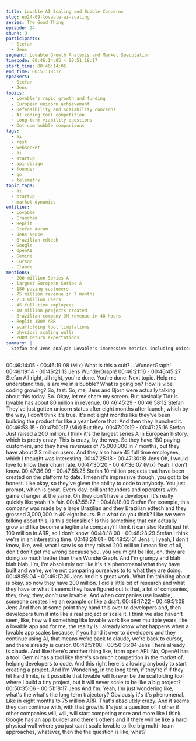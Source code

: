```yaml
---
title: Lovable AI Scaling and Bubble Concerns
slug: ep24-09-lovable-ai-scaling
series: The Good Thing
episode: 24
chunk: 9
participants:
  - Stefan
  - Jens
segment: Lovable Growth Analysis and Market Speculation
timecode: 00:46:14:05 – 00:51:18:17
start_time: 00:46:14:05
end_time: 00:51:18:17
speakers:
  - Stefan
  - Jens
topics:
  - Lovable's rapid growth and funding
  - European unicorn achievement
  - Defensibility and scalability concerns
  - AI coding tool competition
  - Long-term viability questions
  - Dot-com bubble comparisons
tags:
  - ai
  - rest
  - websocket
  - ai
  - startup
  - api-design
  - founder
  - go
  - telemetry
topic_tags:
  - ai
  - startup
  - market-dynamics
entities:
  - Lovable
  - Crandham
  - Replit
  - Stefan Avram
  - Jens Neuse
  - Brazilian edtech
  - Google
  - OpenAI
  - Gemini
  - Cursor
  - Claude
mentions:
  - 200 million Series A
  - largest European Series A
  - 180 paying customers
  - 75 million revenue in 7 months
  - 2.3 million users
  - 45 full-time employees
  - 10 million projects created
  - Brazilian company 3M revenue in 48 hours
  - Replit 100M ARR
  - scaffolding tool limitations
  - physical scaling walls
  - 200M return expectations
summary: |
  Stefan and Jens analyze Lovable's impressive metrics including unicorn status, 75M revenue, and massive user growth. While acknowledging the achievement, Jens questions long-term defensibility against established AI coding tools and whether Lovable can scale beyond being a scaffolding tool. They compare the current environment to the dot-com bubble while recognizing successful companies can emerge from such periods.
---
```


00:46:14:05 - 00:46:19:08
(Mix)
What is this a cult? .. WunderGraph!
00:46:19:14 - 00:46:21:13
Jens
WunderGraph!
00:46:21:16 - 00:46:45:27
Stefan
All right, all right, you're done. You're done. Next topic. Help me understand this, is are we in a
bubble? What is going on? How is vibe coding growing? So, fast. So, me, Jens and Bjorn were
actually talking about this today. So. Okay, let me share my screen. But basically Tldr is lovable
has about 80 million in revenue.
00:46:45:29 - 00:46:58:12
Stefan
They've just gotten unicorn status after eight months after launch, which by the way, I don't think
it's true. It's not eight months like they've been building the product for like a year before that.
And then they launched it.
00:46:58:15 - 00:47:00:17
(Mix)
But they.
00:47:00:19 - 00:47:25:16
Stefan
Just raised a 200 million. I think it's the largest series A in European history, which is pretty
crazy. This is crazy, by the way. So they have 180 paying customers, and they have revenues of
75,000,000 in 7 months, but they have about 2.3 million users. And they also have 45 full time
employees, which I thought was interesting.
00:47:25:18 - 00:47:30:18
Jens
Oh, I would love to know their churn rate.
00:47:30:20 - 00:47:36:07
(Mix)
Yeah. I don't know.
00:47:36:09 - 00:47:55:25
Stefan
10 million projects that have been created on the platform to date. I mean it's impressive
though, you got to be honest. Like okay, so they've given the ability to code to anybody. You just
prompt, which is great. Every day, brilliant founders and operators with game changer at the
same. Oh they don't have a developer. It's really quickly like yeah it's fair.
00:47:55:27 - 00:48:18:00
Stefan
For example, this company was made by a large Brazilian and they Brazilian edtech and they
grossed 3,000,000 in 40 eight hours. But what do you think? Like we were talking about this, is
this defensible? Is this something that can actually grow and like become a legitimate company?
I think it can also Replit just hit 100 million in ARR, so I don't know.
00:48:18:00 - 00:48:23:29
Stefan
I think we're in an interesting time.
00:48:24:01 - 00:48:55:01
Jens
I, I yeah, I don't know, like, well, what I saw is so they raised 200 million I mean first of all, don't
don't get me wrong because you, you you might be like, oh, they are doing so much better than
then WunderGraph. And I'm grumpy and blah blah blah. I'm, I'm absolutely not like it's it's
phenomenal what they have built and we're, we're not comparing ourselves to to what they are
doing.
00:48:55:04 - 00:49:17:20
Jens
And it's great work. What I'm thinking about is okay, so now they have 200 million. I did a little
bit of research and what they have or what it seems they have figured out is that, a lot of
companies, they, they, they, don't use lovable. And when companies use lovable, someone
creates like an example or like a draft.
00:49:17:22 - 00:49:51:08
Jens
And then at some point they hand this over to developers and, then developers turn it into like a
real project or scale it. I think we also haven't seen, like, how will something like lovable work
like over multiple years, like a lovable app and for me, the reality is I already know what
happens when a lovable app scales because, if you hand it over to developers and they
continue using AI, that means we're back to claude, we're back to cursor, and there already is
cursor.
00:49:51:08 - 00:50:35:04
Jens
There already is claude. And like there's another thing like, from open API. No, OpenAI has a
tool. Gemini has a tool like there's so much competition in the market of, helping developers to
code. And this right here is allowing anybody to start creating a project. And I'm Wondering, in
the long term, if they're if if they hit hard limits, is it possible that lovable will forever be the
scaffolding tool where I build a tiny project, but it will never scale to be like a big project?
00:50:35:06 - 00:51:18:17
Jens
And I'm. Yeah, I'm just wondering like, what's the what's the long term trajectory? Obviously it's
it's phenomenal. Like in eight months to 75 million ARR. That's absolutely crazy. And it seems
they can continue with, with that growth. It's just a question of if other if other companies will,
will, will start competing more and more like I think Google has an app builder and there's others
and if there will be like a hard physical wall where you just can't scale lovable to like big multi-
team approaches, whatever, then the the question is like, what?